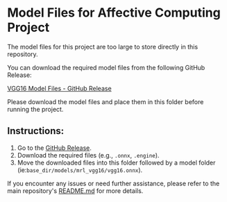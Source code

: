# Model Files for Affective Computing Project

The model files for this project are too large to store directly in this repository.

You can download the required model files from the following GitHub Release:

[VGG16 Model Files - GitHub Release](https://github.com/akashshingha850/affective_computing_project/releases/tag/model)

Please download the model files and place them in this folder before running the project.

## Instructions:
1. Go to the [GitHub Release](https://github.com/akashshingha850/affective_computing_project/releases).
2. Download the required files (e.g., `.onnx`, `.engine`).
3. Move the downloaded files into this folder followed by a model folder (ie:`base_dir/models/mrl_vgg16/vgg16.onnx`).

If you encounter any issues or need further assistance, please refer to the main repository's [README.md](https://github.com/akashshingha850/affective_computing_project) for more details.

